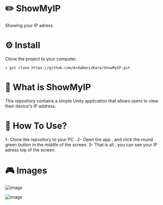# ✏️  ShowMyIP
Showing your IP adress 
# ⚙️ Install

Clone the project to your computer.
```
> git clone https://github.com/ArdaDenizKara/ShowMyIP.git
```
# 📑 What is ShowMyIP 
This repository contains a simple Unity application that allows users to view their device's IP address.
# 📑 How To Use? 
1- Clone the repository to your PC .
2- Open the app , and click the round green button in the middle of the screen.
3- That is all , you can see your IP adress top of the screen.
# 🎮 Images
![image](https://github.com/ArdaDenizKara/ShowMyIP/assets/56769449/d8a78afe-3b0b-4043-933b-660ed6251819)

![image](https://github.com/ArdaDenizKara/ShowMyIP/assets/56769449/96add853-4d5c-42d7-ae20-f5296959c872)

